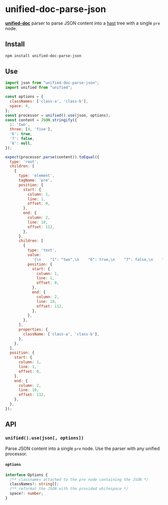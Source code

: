 # unified-doc-parse-json

[**unified-doc**][unified-doc] parser to parse JSON content into a [hast][hast] tree with a single `pre` node.

## Install

```sh
npm install unified-doc-parse-json
```

## Use

```js
import json from "unified-doc-parse-json";
import unified from "unified";

const options = {
  classNames: ['class-a', 'class-b'],
  space: 4,
};
const processor = unified().use(json, options);
const content = JSON.stringify({
  1: 'two',
  three: [4, 'five'],
  '6': true,
  '7': false,
  '8': null,
});

expect(processor.parse(content)).toEqual({
  type: 'root',
  children: [
    {
      type: 'element',
      tagName: 'pre',
      position: {
        start: {
          column: 1,
          line: 1,
          offset: 0,
        },
        end: {
          column: 2,
          line: 10,
          offset: 112,
        },
      },
      children: [
        {
          type: 'text',
          value:
            '{\n    "1": "two",\n    "6": true,\n    "7": false,\n    "8": null,\n    "three": [\n        4,\n        "five"\n    ]\n}',
          position: {
            start: {
              column: 1,
              line: 1,
              offset: 0,
            },
            end: {
              column: 2,
              line: 10,
              offset: 112,
            },
          },
        },
      ],
      properties: {
        className: ['class-a', 'class-b'],
      },
    },
  ],
  position: {
    start: {
      column: 1,
      line: 1,
      offset: 0,
    },
    end: {
      column: 2,
      line: 10,
      offset: 112,
    },
  },
});
```

## API

### `unified().use(json[, options])`

Parse JSON content into a single `pre` node.  Use the parser with any unified processor.

#### `options`

```ts
interface Options {
  /** classnames attached to the pre node containing the JSON */
  classNames?: string[];
  /** reformat the JSON with the provided whitespace */
  space?: number;
}
```

<!-- Definitions -->
[hast]: https://github.com/syntax-tree/hast
[unified-doc]: https://github.com/unified-doc/unified-doc

